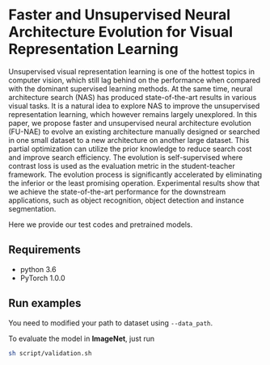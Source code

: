 # Faster and Unsupervised Neural Architecture Evolution for Visual Representation Learning

Unsupervised visual representation learning is one of the  hottest topics in computer vision, which still lag behind on the performance when compared with the dominant supervised learning methods. At the same time, neural architecture search (NAS) has produced state-of-the-art results in  various visual tasks. It is a natural idea to explore NAS to improve the unsupervised representation learning, which however remains largely unexplored. In this paper, we propose faster and unsupervised neural architecture evolution (FU-NAE) to evolve an existing architecture manually designed or searched in one small dataset to a new architecture on another large dataset.  This partial optimization can utilize the prior knowledge to reduce search cost and improve search efficiency. The evolution is self-supervised where contrast loss is used as the evaluation metric in the student-teacher framework. The evolution process is  significantly accelerated 
by eliminating  the inferior or the least promising operation. Experimental results show that we achieve the state-of-the-art performance for the downstream applications, such as object recognition, object detection and instance segmentation.

Here we provide our test codes and pretrained models.

## Requirements

- python 3.6
- PyTorch 1.0.0

## Run examples
You need to modified your path to dataset using ```--data_path```.

To evaluate the model in **ImageNet**, just run

```bash
sh script/validation.sh
```

